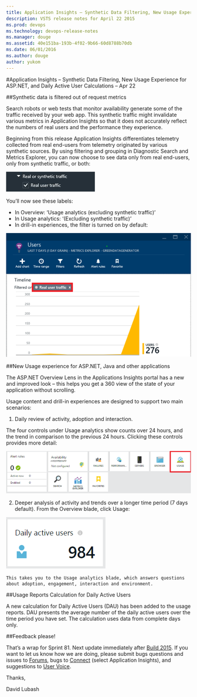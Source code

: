 ```yaml
---
title: Application Insights – Synthetic Data Filtering, New Usage Experience for ASP.NET, and Daily Active User Calculations – Apr 22
description: VSTS release notes for April 22 2015
ms.prod: devops
ms.technology: devops-release-notes
ms.manager: douge
ms.assetid: 40e151ba-193b-4f02-9b66-60d8788b70db
ms.date: 06/01/2016
ms.author: douge
author: yukom
---
```


#Application Insights – Synthetic Data Filtering, New Usage Experience for ASP.NET, and Daily Active User Calculations – Apr 22

##Synthetic data is filtered out of request metrics

Search robots or web tests that monitor availability generate some of the traffic received by your web app. This synthetic traffic might invalidate various metrics in Application Insights so that it does not accurately reflect the numbers of real users and the performance they experience.

Beginning from this release Application Insights differentiates telemetry collected from real end-users from telemetry originated by various synthetic sources. By using filtering and grouping in Diagnostic Search and Metrics Explorer, you can now choose to see data only from real end-users, only from synthetic traffic, or both:

![Filtering for real user traffic](_img/4_22_01.png)

You’ll now see these labels:

- In Overview: ‘Usage analytics (excluding synthetic traffic)’
- In Usage analytics: ‘(Excluding synthetic traffic)’
- In drill-in experiences, the filter is turned on by default:

![Filtering for real traffic turned on by default in drill-in experiences](_img/4_22_02.png)

##New Usage experience for ASP.NET, Java and other applications

The ASP.NET Overview Lens in the Applications Insights portal has a new and improved look – this helps you get a 360 view of the state of your application without scrolling.

Usage content and drill-in experiences are designed to support two main scenarios:

1. Daily review of activity, adoption and interaction.

The four controls under Usage analytics show counts over 24 hours, and the trend in comparison to the previous 24 hours. Clicking these controls provides more detail:

![Daily activity review: usage analytics control panel](_img/4_22_03.png)

2. Deeper analysis of activity and trends over a longer time period (7 days default). From the Overview blade, click Usage:

![Accessing usage analytics for longer time periods](_img/4_22_04.png)

	This takes you to the Usage analytics blade, which answers questions about adoption, engagement, interaction and environment.

##Usage Reports Calculation for Daily Active Users

A new calculation for Daily Active Users (DAU) has been added to the usage reports. DAU presents the average number of the daily active users over the time period you have set. The calculation uses data from complete days only.


##Feedback please!

That’s a wrap for Sprint 81. Next update immediately after [Build 2015](http://www.buildwindows.com/). If you want to let us know how we are doing, please submit bugs questions and issues to [Forums](https://social.msdn.microsoft.com/Forums/vstudio/en-US/home?forum=ApplicationInsights), bugs to [Connect](http://connect.microsoft.com/VisualStudio) (select Application Insights), and suggestions to [User Voice](http://visualstudio.uservoice.com/forums/121579-visual-studio/category/77108-application-insights).

Thanks,

David Lubash



